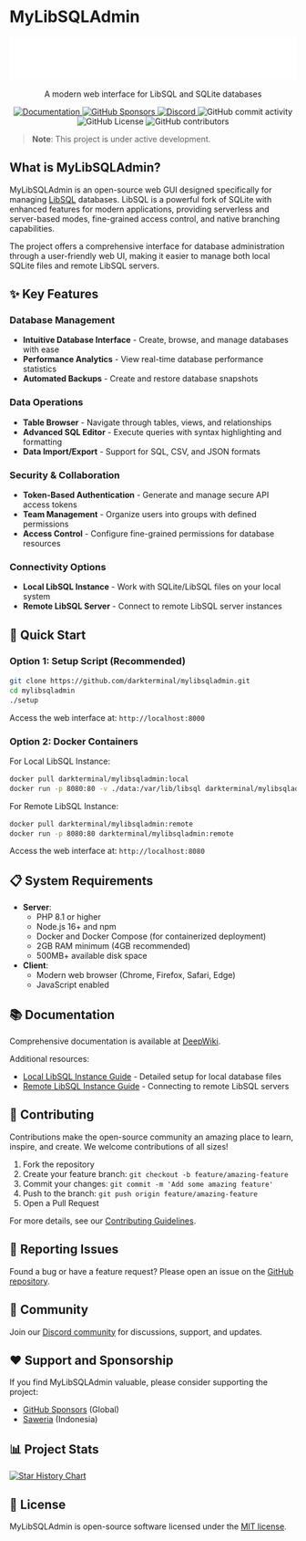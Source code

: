 # MyLibSQLAdmin

<p align="center">
  <picture>
    <source media="(prefers-color-scheme: dark)" srcset="https://raw.githubusercontent.com/darkterminal/darkterminal/master/projects/dark-mode.png">
    <source media="(prefers-color-scheme: light)" srcset="https://raw.githubusercontent.com/darkterminal/darkterminal/master/projects/light-mode.png">
    <img alt="MyLibSQLAdmin logo" src="https://raw.githubusercontent.com/darkterminal/darkterminal/master/projects/dark-mode.png">
  </picture>
</p>

<p align="center">A modern web interface for LibSQL and SQLite databases</p>

<p align="center">
  <a href="https://deepwiki.com/darkterminal/mylibsqladmin" target="_blank">
    <img alt="Documentation" src="https://img.shields.io/badge/DeepWiki-Docs?logo=wikibooks&label=Docs">
  </a>
  <a href="https://github.com/sponsors/darkterminal" target="_blank">
    <img alt="GitHub Sponsors" src="https://img.shields.io/github/sponsors/darkterminal?logo=githubsponsors">
  </a>
  <a href="https://discord.gg/wWDzy5Nt44" target="_blank">
    <img alt="Discord" src="https://img.shields.io/discord/1361788238561280101?logo=discord">
  </a>
  <img alt="GitHub commit activity" src="https://img.shields.io/github/commit-activity/w/darkterminal/mylibsqladmin">
  <img alt="GitHub License" src="https://img.shields.io/github/license/darkterminal/mylibsqladmin">
  <img alt="GitHub contributors" src="https://img.shields.io/github/contributors/darkterminal/mylibsqladmin">
</p>

> **Note**: This project is under active development.

## What is MyLibSQLAdmin?

MyLibSQLAdmin is an open-source web GUI designed specifically for managing [LibSQL](https://libsql.org) databases. LibSQL is a powerful fork of SQLite with enhanced features for modern applications, providing serverless and server-based modes, fine-grained access control, and native branching capabilities.

The project offers a comprehensive interface for database administration through a user-friendly web UI, making it easier to manage both local SQLite files and remote LibSQL servers.

## ✨ Key Features

### Database Management

- **Intuitive Database Interface** - Create, browse, and manage databases with ease
- **Performance Analytics** - View real-time database performance statistics
- **Automated Backups** - Create and restore database snapshots

### Data Operations

- **Table Browser** - Navigate through tables, views, and relationships
- **Advanced SQL Editor** - Execute queries with syntax highlighting and formatting
- **Data Import/Export** - Support for SQL, CSV, and JSON formats

### Security & Collaboration

- **Token-Based Authentication** - Generate and manage secure API access tokens
- **Team Management** - Organize users into groups with defined permissions
- **Access Control** - Configure fine-grained permissions for database resources

### Connectivity Options

- **Local LibSQL Instance** - Work with SQLite/LibSQL files on your local system
- **Remote LibSQL Server** - Connect to remote LibSQL server instances

## 🚀 Quick Start

### Option 1: Setup Script (Recommended)

```bash
git clone https://github.com/darkterminal/mylibsqladmin.git
cd mylibsqladmin
./setup
```

Access the web interface at: `http://localhost:8000`

### Option 2: Docker Containers

For Local LibSQL Instance:

```bash
docker pull darkterminal/mylibsqladmin:local
docker run -p 8080:80 -v ./data:/var/lib/libsql darkterminal/mylibsqladmin:local
```

For Remote LibSQL Instance:

```bash
docker pull darkterminal/mylibsqladmin:remote
docker run -p 8080:80 darkterminal/mylibsqladmin:remote
```

Access the web interface at: `http://localhost:8080`

## 📋 System Requirements

- **Server**:
  - PHP 8.1 or higher
  - Node.js 16+ and npm
  - Docker and Docker Compose (for containerized deployment)
  - 2GB RAM minimum (4GB recommended)
  - 500MB+ available disk space
- **Client**:
  - Modern web browser (Chrome, Firefox, Safari, Edge)
  - JavaScript enabled

## 📚 Documentation

Comprehensive documentation is available at [DeepWiki](https://deepwiki.com/darkterminal/mylibsqladmin).

Additional resources:

- [Local LibSQL Instance Guide](LLI.md) - Detailed setup for local database files
- [Remote LibSQL Instance Guide](LRI.md) - Connecting to remote LibSQL servers

## 🤝 Contributing

Contributions make the open-source community an amazing place to learn, inspire, and create. We welcome contributions of all sizes!

1. Fork the repository
2. Create your feature branch: `git checkout -b feature/amazing-feature`
3. Commit your changes: `git commit -m 'Add some amazing feature'`
4. Push to the branch: `git push origin feature/amazing-feature`
5. Open a Pull Request

For more details, see our [Contributing Guidelines](CONTRIBUTING.md).

## 🐛 Reporting Issues

Found a bug or have a feature request? Please open an issue on the [GitHub repository](https://github.com/darkterminal/mylibsqladmin/issues).

## 💬 Community

Join our [Discord community](https://discord.gg/wWDzy5Nt44) for discussions, support, and updates.

## ❤️ Support and Sponsorship

If you find MyLibSQLAdmin valuable, please consider supporting the project:

- [GitHub Sponsors](https://github.com/sponsors/darkterminal) (Global)
- [Saweria](https://saweria.co/darkterminal) (Indonesia)

## 📊 Project Stats

[![Star History Chart](https://api.star-history.com/svg?repos=darkterminal/mylibsqladmin&type=Date)](https://www.star-history.com/#darkterminal/mylibsqladmin&Date)

## 📝 License

MyLibSQLAdmin is open-source software licensed under the [MIT license](LICENSE).
